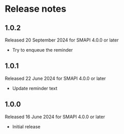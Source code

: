 # Release notes
## 1.0.2
Released 20 September 2024 for SMAPI 4.0.0 or later
* Try to enqueue the reminder
## 1.0.1
Released 22 June 2024 for SMAPI 4.0.0 or later
* Update reminder text
## 1.0.0
Released 16 June 2024 for SMAPI 4.0.0 or later
* Initial release
